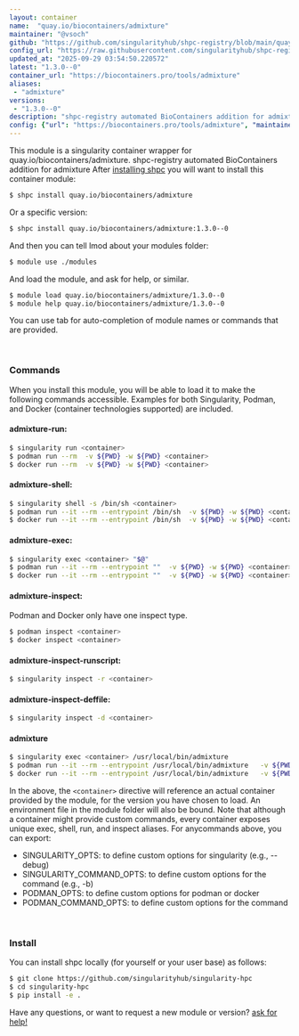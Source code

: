 ```yaml
---
layout: container
name:  "quay.io/biocontainers/admixture"
maintainer: "@vsoch"
github: "https://github.com/singularityhub/shpc-registry/blob/main/quay.io/biocontainers/admixture/container.yaml"
config_url: "https://raw.githubusercontent.com/singularityhub/shpc-registry/main/quay.io/biocontainers/admixture/container.yaml"
updated_at: "2025-09-29 03:54:50.220572"
latest: "1.3.0--0"
container_url: "https://biocontainers.pro/tools/admixture"
aliases:
 - "admixture"
versions:
 - "1.3.0--0"
description: "shpc-registry automated BioContainers addition for admixture"
config: {"url": "https://biocontainers.pro/tools/admixture", "maintainer": "@vsoch", "description": "shpc-registry automated BioContainers addition for admixture", "latest": {"1.3.0--0": "sha256:645a7158dd202d6374b243b9278efa777ba5f1ea26678261af71d41c6b3f5d45"}, "tags": {"1.3.0--0": "sha256:645a7158dd202d6374b243b9278efa777ba5f1ea26678261af71d41c6b3f5d45"}, "docker": "quay.io/biocontainers/admixture", "aliases": {"admixture": "/usr/local/bin/admixture"}}
---
```


This module is a singularity container wrapper for quay.io/biocontainers/admixture.
shpc-registry automated BioContainers addition for admixture
After [installing shpc](#install) you will want to install this container module:


```bash
$ shpc install quay.io/biocontainers/admixture
```

Or a specific version:

```bash
$ shpc install quay.io/biocontainers/admixture:1.3.0--0
```

And then you can tell lmod about your modules folder:

```bash
$ module use ./modules
```

And load the module, and ask for help, or similar.

```bash
$ module load quay.io/biocontainers/admixture/1.3.0--0
$ module help quay.io/biocontainers/admixture/1.3.0--0
```

You can use tab for auto-completion of module names or commands that are provided.

<br>

### Commands

When you install this module, you will be able to load it to make the following commands accessible.
Examples for both Singularity, Podman, and Docker (container technologies supported) are included.

#### admixture-run:

```bash
$ singularity run <container>
$ podman run --rm  -v ${PWD} -w ${PWD} <container>
$ docker run --rm  -v ${PWD} -w ${PWD} <container>
```

#### admixture-shell:

```bash
$ singularity shell -s /bin/sh <container>
$ podman run --it --rm --entrypoint /bin/sh  -v ${PWD} -w ${PWD} <container>
$ docker run --it --rm --entrypoint /bin/sh  -v ${PWD} -w ${PWD} <container>
```

#### admixture-exec:

```bash
$ singularity exec <container> "$@"
$ podman run --it --rm --entrypoint ""  -v ${PWD} -w ${PWD} <container> "$@"
$ docker run --it --rm --entrypoint ""  -v ${PWD} -w ${PWD} <container> "$@"
```

#### admixture-inspect:

Podman and Docker only have one inspect type.

```bash
$ podman inspect <container>
$ docker inspect <container>
```

#### admixture-inspect-runscript:

```bash
$ singularity inspect -r <container>
```

#### admixture-inspect-deffile:

```bash
$ singularity inspect -d <container>
```


#### admixture

```bash
$ singularity exec <container> /usr/local/bin/admixture
$ podman run --it --rm --entrypoint /usr/local/bin/admixture   -v ${PWD} -w ${PWD} <container> -c " $@"
$ docker run --it --rm --entrypoint /usr/local/bin/admixture   -v ${PWD} -w ${PWD} <container> -c " $@"
```



In the above, the `<container>` directive will reference an actual container provided
by the module, for the version you have chosen to load. An environment file in the
module folder will also be bound. Note that although a container
might provide custom commands, every container exposes unique exec, shell, run, and
inspect aliases. For anycommands above, you can export:

 - SINGULARITY_OPTS: to define custom options for singularity (e.g., --debug)
 - SINGULARITY_COMMAND_OPTS: to define custom options for the command (e.g., -b)
 - PODMAN_OPTS: to define custom options for podman or docker
 - PODMAN_COMMAND_OPTS: to define custom options for the command

<br>

### Install

You can install shpc locally (for yourself or your user base) as follows:

```bash
$ git clone https://github.com/singularityhub/singularity-hpc
$ cd singularity-hpc
$ pip install -e .
```

Have any questions, or want to request a new module or version? [ask for help!](https://github.com/singularityhub/singularity-hpc/issues)